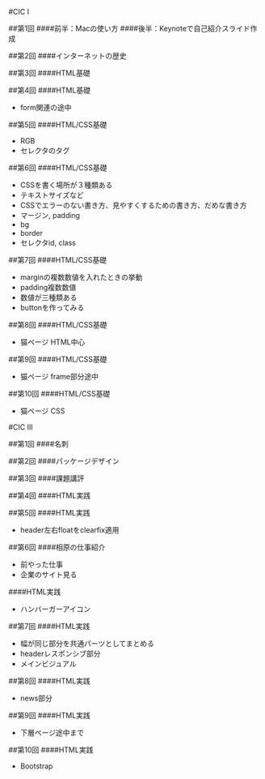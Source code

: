 #CIC I

##第1回
####前半：Macの使い方
####後半：Keynoteで自己紹介スライド作成


##第2回
####インターネットの歴史


##第3回
####HTML基礎


##第4回
####HTML基礎- form関連の途中
##第5回####HTML/CSS基礎
- RGB
- セレクタのタグ##第6回####HTML/CSS基礎
 - CSSを書く場所が３種類ある - テキストサイズなど - CSSでエラーのない書き方、見やすくするための書き方、だめな書き方 - マージン, padding - bg - border - セレクタid, class
 ##第7回####HTML/CSS基礎
 - marginの複数数値を入れたときの挙動 - padding複数数値 - 数値が三種類ある - buttonを作ってみる
 ##第8回####HTML/CSS基礎
 - 猫ページ HTML中心 ##第9回####HTML/CSS基礎
 - 猫ページ frame部分途中 ##第10回####HTML/CSS基礎
 - 猫ページ CSS

#CIC III
##第1回####名刺


##第2回####パッケージデザイン
##第3回####課題講評
##第4回####HTML実践

##第5回####HTML実践
- header左右floatをclearfix適用

##第6回
####相原の仕事紹介
- 前やった仕事
- 企業のサイト見る

####HTML実践
- ハンバーガーアイコン


##第7回
####HTML実践 
- 幅が同じ部分を共通パーツとしてまとめる- headerレスポンシブ部分
- メインビジュアル


##第8回
####HTML実践 
- news部分


##第9回
####HTML実践 
- 下層ページ途中まで


##第10回
####HTML実践 
- Bootstrap

